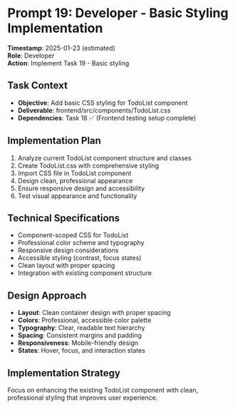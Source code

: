 # Prompt 19: Developer - Basic Styling Implementation  
**Timestamp**: 2025-01-23 (estimated)  
**Role**: Developer  
**Action**: Implement Task 19 - Basic styling  

## Task Context
- **Objective**: Add basic CSS styling for TodoList component
- **Deliverable**: frontend/src/components/TodoList.css
- **Dependencies**: Task 18 ✅ (Frontend testing setup complete)

## Implementation Plan
1. Analyze current TodoList component structure and classes
2. Create TodoList.css with comprehensive styling
3. Import CSS file in TodoList component
4. Design clean, professional appearance
5. Ensure responsive design and accessibility
6. Test visual appearance and functionality

## Technical Specifications
- Component-scoped CSS for TodoList
- Professional color scheme and typography
- Responsive design considerations
- Accessible styling (contrast, focus states)
- Clean layout with proper spacing
- Integration with existing component structure

## Design Approach
- **Layout**: Clean container design with proper spacing
- **Colors**: Professional, accessible color palette
- **Typography**: Clear, readable text hierarchy
- **Spacing**: Consistent margins and padding
- **Responsiveness**: Mobile-friendly design
- **States**: Hover, focus, and interaction states

## Implementation Strategy
Focus on enhancing the existing TodoList component with clean, professional styling that improves user experience.